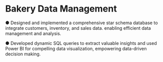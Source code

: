 # Bakery Data Management
●	Designed and implemented a comprehensive star schema database to integrate customers, inventory, and sales data. enabling efficient data management and analysis.

●	Developed dynamic SQL queries to extract valuable insights and used Power BI for compelling data visualization, empowering data-driven decision making.


